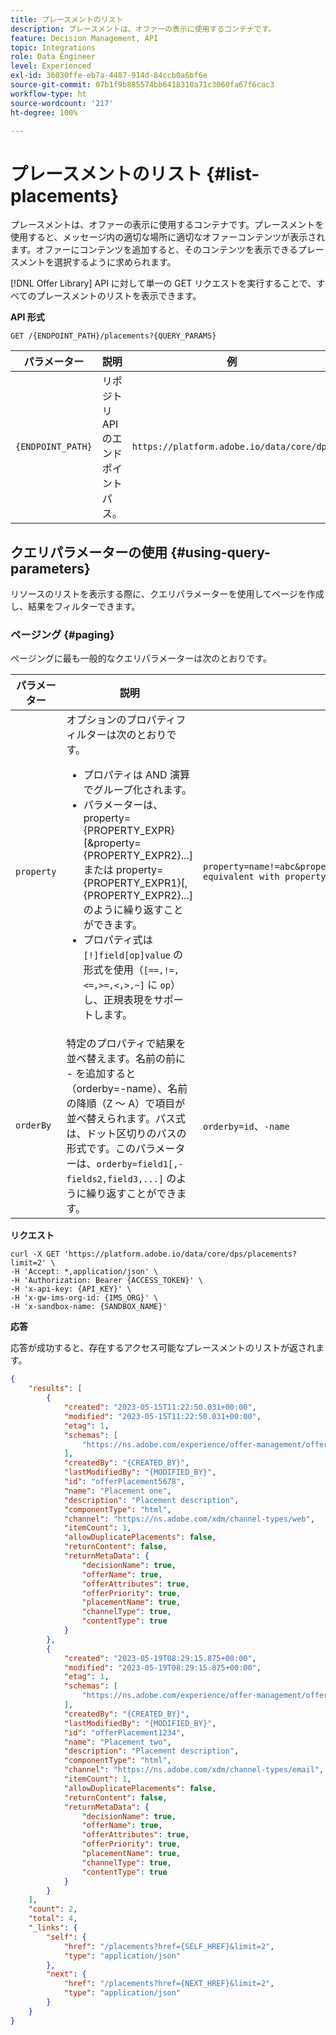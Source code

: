 ```yaml
---
title: プレースメントのリスト
description: プレースメントは、オファーの表示に使用するコンテナです。
feature: Decision Management, API
topic: Integrations
role: Data Engineer
level: Experienced
exl-id: 36030ffe-eb7a-4487-914d-84ccb0a6bf6e
source-git-commit: 07b1f9b885574bb6418310a71c3060fa67f6cac3
workflow-type: ht
source-wordcount: '217'
ht-degree: 100%

---
```


# プレースメントのリスト {#list-placements}

プレースメントは、オファーの表示に使用するコンテナです。プレースメントを使用すると、メッセージ内の適切な場所に適切なオファーコンテンツが表示されます。オファーにコンテンツを追加すると、そのコンテンツを表示できるプレースメントを選択するように求められます。

[!DNL Offer Library] API に対して単一の GET リクエストを実行することで、すべてのプレースメントのリストを表示できます。

**API 形式**

```http
GET /{ENDPOINT_PATH}/placements?{QUERY_PARAMS}
```

| パラメーター | 説明 | 例 |
| --------- | ----------- | ------- |
| `{ENDPOINT_PATH}` | リポジトリ API のエンドポイントパス。 | `https://platform.adobe.io/data/core/dps` |

## クエリパラメーターの使用 {#using-query-parameters}

リソースのリストを表示する際に、クエリパラメーターを使用してページを作成し、結果をフィルターできます。

### ページング {#paging}

ページングに最も一般的なクエリパラメーターは次のとおりです。

| パラメーター | 説明 | 例 |
| --------- | ----------- | ------- |
| `property` | オプションのプロパティフィルターは次のとおりです。 <ul><li>プロパティは AND 演算でグループ化されます。</li><li>パラメーターは、property={PROPERTY_EXPR}[&amp;property={PROPERTY_EXPR2}...] または property={PROPERTY_EXPR1}[,{PROPERTY_EXPR2}...] のように繰り返すことができます。</li><li>プロパティ式は `[!]field[op]value` の形式を使用（`[==,!=,<=,>=,<,>,~]` に `op`）し、正規表現をサポートします。</li></ul> | `property=name!=abc&property=id~.*1234.*&property=description equivalent with property=name!=abc,id~.*1234.*,description.` |
| `orderBy` | 特定のプロパティで結果を並べ替えます。名前の前に - を追加すると（orderby=-name）、名前の降順（Z ～ A）で項目が並べ替えられます。パス式は、ドット区切りのパスの形式です。このパラメーターは、`orderby=field1[,-fields2,field3,...]` のように繰り返すことができます。 | `orderby=id`、`-name` |

**リクエスト**

```shell
curl -X GET 'https://platform.adobe.io/data/core/dps/placements?limit=2' \
-H 'Accept: *,application/json' \
-H 'Authorization: Bearer {ACCESS_TOKEN}' \
-H 'x-api-key: {API_KEY}' \
-H 'x-gw-ims-org-id: {IMS_ORG}' \
-H 'x-sandbox-name: {SANDBOX_NAME}'
```

**応答**

応答が成功すると、存在するアクセス可能なプレースメントのリストが返されます。

```json
{
    "results": [
        {
            "created": "2023-05-15T11:22:50.031+00:00",
            "modified": "2023-05-15T11:22:50.031+00:00",
            "etag": 1,
            "schemas": [
                "https://ns.adobe.com/experience/offer-management/offer-placement;version=0.5"
            ],
            "createdBy": "{CREATED_BY}",
            "lastModifiedBy": "{MODIFIED_BY}",
            "id": "offerPlacement5678",
            "name": "Placement one",
            "description": "Placement description",
            "componentType": "html",
            "channel": "https://ns.adobe.com/xdm/channel-types/web",
            "itemCount": 1,
            "allowDuplicatePlacements": false,
            "returnContent": false,
            "returnMetaData": {
                "decisionName": true,
                "offerName": true,
                "offerAttributes": true,
                "offerPriority": true,
                "placementName": true,
                "channelType": true,
                "contentType": true
            }
        },
        {
            "created": "2023-05-19T08:29:15.875+00:00",
            "modified": "2023-05-19T08:29:15.875+00:00",
            "etag": 1,
            "schemas": [
                "https://ns.adobe.com/experience/offer-management/offer-placement;version=0.5"
            ],
            "createdBy": "{CREATED_BY}",
            "lastModifiedBy": "{MODIFIED_BY}",
            "id": "offerPlacement1234",
            "name": "Placement two",
            "description": "Placement description",
            "componentType": "html",
            "channel": "https://ns.adobe.com/xdm/channel-types/email",
            "itemCount": 1,
            "allowDuplicatePlacements": false,
            "returnContent": false,
            "returnMetaData": {
                "decisionName": true,
                "offerName": true,
                "offerAttributes": true,
                "offerPriority": true,
                "placementName": true,
                "channelType": true,
                "contentType": true
            }
        }
    ],
    "count": 2,
    "total": 4,
    "_links": {
        "self": {
            "href": "/placements?href={SELF_HREF}&limit=2",
            "type": "application/json"
        },
        "next": {
            "href": "/placements?href={NEXT_HREF}&limit=2",
            "type": "application/json"
        }
    }
}
```
